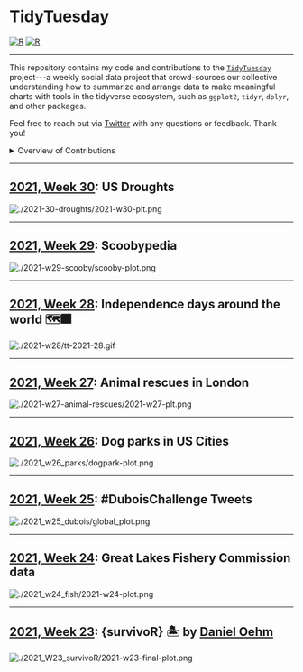 # TidyTuesday

[![R](https://img.shields.io/badge/Project-Build%20with%20♥-blue?style=for-the-badge&logo=R)](https://github.com/dennis-hammerschmidt/tidy_tuesday)
[![R](https://img.shields.io/badge/Powered%20By-Tidyverse-blue?style=for-the-badge&logo=R)](https://github.com/dennis-hammerschmidt/tidy_tuesday)

---

<!--
<div align="center">

:necktie: [LinkedIn][LinkedIn]&nbsp;&nbsp;|&nbsp;&nbsp;[:octocat: GitHub][GitHub]&nbsp;&nbsp;|&nbsp;&nbsp;:earth_africa: [Website][Website]

</div>


Quick Link


[LinkedIn]:https://www.linkedin.com/in/dennis-hammerschmidt/
[GitHub]:https://github.com/dennis-hammerschmidt/
[Website]:https://dennis-hammerschmidt.rbind.io/
-->

This repository contains my code and contributions to the [`TidyTuesday`](https://github.com/rfordatascience/tidytuesday) project---a weekly social data project that crowd-sources our collective understanding how to summarize and arrange data to make meaningful charts with tools in the tidyverse ecosystem, such as `ggplot2`, `tidyr`, `dplyr`, and other packages.

Feel free to reach out via [Twitter](https://twitter.com/allisonkoh_) with any questions or feedback. Thank you!

<details>
  <summary>Overview of Contributions</summary>

**2021**
  - Week 23: [{survivoR} 🏝](https://github.com/allisonkoh/tidytuesday/blob/main/2021_W23_survivoR/2021-w23-final-plot.png)
  - Week 24: [Great Lakes Fishery Commission](https://github.com/allisonkoh/tidytuesday/blob/main/2021-w24-fish/2021-w24-plot.png)
  - Week 25: [#DuboisChallenge Tweets](https://github.com/allisonkoh/tidytuesday/blob/main/2021-w25-dubois/global_plot.png)
  - Week 26: [Park Data from the Trust for Public Land](https://github.com/allisonkoh/tidytuesday/blob/main/2021-w26-parks/dogpark-plot.png)
  - Week 27: [Animal Rescues by the London Fire Brigade](https://github.com/allisonkoh/tidytuesday/blob/main/2021-w27-animal-rescues/2021-w27-plt.png)
  - Week 28: [Independence days around the world 🗺🎆](https://github.com/allisonkoh/tidytuesday/blob/main/2021-w28/tt-2021-28.gif)
  - Week 29: [Scoobypedia](https://github.com/allisonkoh/tidytuesday/blob/main/2021-w29-scooby/scooby-plot.png)
  - Week 30: [US Droughts](https://github.com/allisonkoh/tidytuesday/blob/main/2021-w30-droughts/2021-w30-plt.png)

</details>

***

## [2021, Week 30](https://github.com/allisonkoh/tidytuesday/blob/main/2021-w30-droughts/): US Droughts

![./2021-30-droughts/2021-w30-plt.png](https://github.com/allisonkoh/tidytuesday/blob/main/2021-w30-droughts/2021-w30-plt.png)

***

## [2021, Week 29](https://github.com/allisonkoh/tidytuesday/blob/main/2021-w29-scooby/): Scoobypedia

![./2021-w29-scooby/scooby-plot.png](https://github.com/allisonkoh/tidytuesday/blob/main/2021-w29-scooby/scooby-plot.png)

***

## [2021, Week 28](https://github.com/allisonkoh/tidytuesday/blob/main/2021-w28/): Independence days around the world 🗺🎆

![./2021-w28/tt-2021-28.gif](https://github.com/allisonkoh/tidytuesday/blob/main/2021-w28/tt-2021-28.gif)


***

## [2021, Week 27](https://github.com/allisonkoh/tidytuesday/blob/main/2021-w27-animal-rescues/): Animal rescues in London

![./2021-w27-animal-rescues/2021-w27-plt.png](https://github.com/allisonkoh/tidytuesday/blob/main/2021-w27-animal-rescues/2021-w27-plt.png)

***

## [2021, Week 26](https://github.com/allisonkoh/tidytuesday/blob/main/2021-w26-parks/): Dog parks in US Cities

![./2021_w26_parks/dogpark-plot.png](https://github.com/allisonkoh/tidytuesday/blob/main/2021-w26-parks/dogpark-plot.png)

***

## [2021, Week 25](https://github.com/allisonkoh/tidytuesday/blob/main/2021-w25-dubois/): #DuboisChallenge Tweets

![./2021_w25_dubois/global_plot.png](https://github.com/allisonkoh/tidytuesday/blob/main/2021-w25-dubois/global_plot.png)

***

## [2021, Week 24](https://github.com/allisonkoh/tidytuesday/tree/main/2021-w24-fish): Great Lakes Fishery Commission data

![./2021_w24_fish/2021-w24-plot.png](https://github.com/allisonkoh/tidytuesday/blob/main/2021-w24-fish/2021-w24-plot.png)

***

## [2021, Week 23](https://github.com/allisonkoh/tidytuesday/tree/main/2021-w23-survivoR): {survivoR} 🏝 by [Daniel Oehm](http://gradientdescending.com/survivor-now-on-cran/)

![./2021_W23_survivoR/2021-w23-final-plot.png](https://github.com/allisonkoh/tidytuesday/blob/main/2021-w23-survivoR/2021-w23-final-plot.png)

